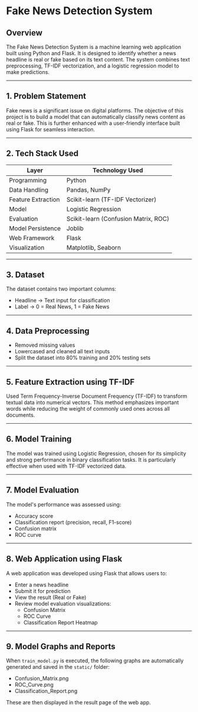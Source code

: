 # Fake News Detection System

## Overview
The Fake News Detection System is a machine learning web application built using Python and Flask. It is designed to identify whether a news headline is real or fake based on its text content. The system combines text preprocessing, TF-IDF vectorization, and a logistic regression model to make predictions.

---

## 1. Problem Statement

Fake news is a significant issue on digital platforms. The objective of this project is to build a model that can automatically classify news content as real or fake. This is further enhanced with a user-friendly interface built using Flask for seamless interaction.

---

## 2. Tech Stack Used

| Layer              | Technology Used                        |
|-------------------|----------------------------------------|
| Programming        | Python                                 |
| Data Handling      | Pandas, NumPy                          |
| Feature Extraction | Scikit-learn (TF-IDF Vectorizer)       |
| Model              | Logistic Regression                    |
| Evaluation         | Scikit-learn (Confusion Matrix, ROC)   |
| Model Persistence  | Joblib                                 |
| Web Framework      | Flask                                  |
| Visualization      | Matplotlib, Seaborn                    |

---

## 3. Dataset

The dataset contains two important columns:

- Headline → Text input for classification
- Label → 0 = Real News, 1 = Fake News

---

## 4. Data Preprocessing

- Removed missing values
- Lowercased and cleaned all text inputs
- Split the dataset into 80% training and 20% testing sets

---

## 5. Feature Extraction using TF-IDF

Used Term Frequency-Inverse Document Frequency (TF-IDF) to transform textual data into numerical vectors. This method emphasizes important words while reducing the weight of commonly used ones across all documents.

---

## 6. Model Training

The model was trained using Logistic Regression, chosen for its simplicity and strong performance in binary classification tasks. It is particularly effective when used with TF-IDF vectorized data.

---

## 7. Model Evaluation

The model's performance was assessed using:

- Accuracy score
- Classification report (precision, recall, F1-score)
- Confusion matrix
- ROC curve

---

## 8. Web Application using Flask

A web application was developed using Flask that allows users to:

- Enter a news headline
- Submit it for prediction
- View the result (Real or Fake)
- Review model evaluation visualizations:
  - Confusion Matrix
  - ROC Curve
  - Classification Report Heatmap

---

## 9. Model Graphs and Reports

When `train_model.py` is executed, the following graphs are automatically generated and saved in the `static/` folder:

- Confusion_Matrix.png
- ROC_Curve.png
- Classification_Report.png

These are then displayed in the result page of the web app.


